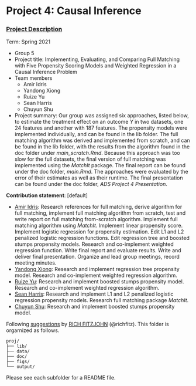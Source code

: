 # Project 4: Causal Inference

### [Project Description](doc/project4_desc.md)

Term: Spring 2021

+ Group 5
+ Project title: Implementing, Evaluating, and Comparing Full Matching with Five Propensity Scoring Models and Weighted Regression in a Causal Inference Problem  
+ Team members
	+ Amir Idris
	+ Yandong Xiong
	+ Ruize Yu
	+ Sean Harris
	+ Chuyun Shu
+ Project summary: Our group was assigned six approaches, listed below, to estimate the treatment effect on an outcome _Y_ in two datasets, one 24 features and another with 187 features. The propensity models were implemented individually, and can be found in the lib folder. The full matching algorithm was derived and implemented from scratch, and can be found in the lib folder, with the results from the algorithm found in the doc folder under _main\_scratch.Rmd_. Because this approach was too slow for the full datasets, the final version of full matching was implemented using the _MatchIt_ package. The final report can be found under the doc folder, _main.Rmd_. The approaches were evaluated by the error of their estimates as well as their runtime. The final presentation can be found under the doc folder, _ADS Project 4 Presentation_. 
	
**Contribution statement**: [default] 
+ <ins>Amir Idris</ins>: Research references for full matching, derive algorithm for full matching, implement full matching algorithm from scratch, test and write report on full matching from-scratch algorithm. Implement full matching algorithm using _MatchIt_. Implement linear propensity score. Implement logistic regression for propensity estimation. Edit L1 and L2 penalized logistic regression functions. Edit regression tree and boosted stumps propensity models. Research and co-implement weighted regression function. Write final report and evaluate results. Write and deliver final presentation. Organize and lead group meetings, record meeting minutes. 
+ <ins>Yandong Xiong</ins>: Research and implement regression tree propensity model. Research and co-implement weighted regression algorithm. 
+ <ins>Ruize Yu</ins>: Research and implement boosted stumps propensity model. Research and co-implement weighted regression algorithm.
+ <ins>Sean Harris</ins>: Research and implement L1 and L2 penalized logistic regression propensity models. Research full matching package _MatchIt_. 
+ <ins>Chuyun Shu</ins>: Research and implement boosted stumps propensity model.

Following [suggestions](http://nicercode.github.io/blog/2013-04-05-projects/) by [RICH FITZJOHN](http://nicercode.github.io/about/#Team) (@richfitz). This folder is orgarnized as follows.

```
proj/
├── lib/
├── data/
├── doc/
├── figs/
└── output/
```

Please see each subfolder for a README file.
